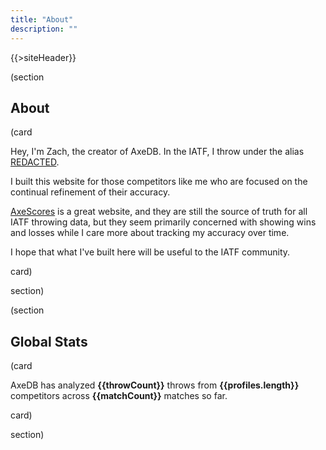 ```yaml
---
title: "About"
description: ""
---
```


{{>siteHeader}}

(section

## About

(card

Hey, I'm Zach, the creator of AxeDB. In the IATF, I throw under the alias [REDACTED](/1207260).

I built this website for those competitors like me who are focused on the continual refinement of their accuracy.

[AxeScores](https://axescores.com) is a great website, and they are still the source of truth for all IATF throwing data, but they seem primarily concerned with showing wins and losses while I care more about tracking my accuracy over time.

I hope that what I've built here will be useful to the IATF community.

card)

section)

(section

## Global Stats

(card

AxeDB has analyzed **{{throwCount}}** throws from **{{profiles.length}}** competitors across **{{matchCount}}** matches so far.

card)

section)
